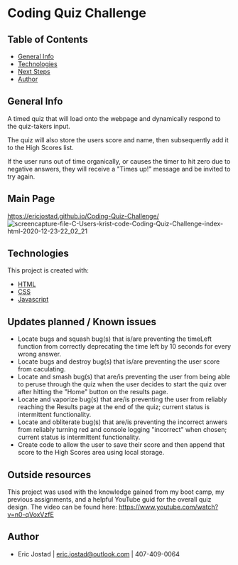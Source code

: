 # Coding Quiz Challenge

## Table of Contents
- [General Info](#general-info)
- [Technologies](#technologies)
- [Next Steps](#next-Steps)
- [Author](#author)

## General Info
A timed quiz that will load onto the webpage and dynamically respond to the quiz-takers input.

The quiz will also store the users score and name, then subsequently add it to the High Scores list. 

If the user runs out of time organically, or causes the timer to hit zero due to negative answers, they 
will receive a "Times up!" message and be invited to try again.

## Main Page
https://ericjostad.github.io/Coding-Quiz-Challenge/
![screencapture-file-C-Users-krist-code-Coding-Quiz-Challenge-index-html-2020-12-23-22_02_21](https://user-images.githubusercontent.com/71619046/103065107-98f56100-456a-11eb-9d26-a98a15dd20f4.png)

## Technologies
This project is created with:
- [HTML](https://html.com/)
- [CSS](https://www.w3.org/Style/CSS/Overview.en.html)
- [Javascript](https://www.javascript.com/)

## Updates planned / Known issues
- Locate bugs and squash bug(s) that is/are preventing the timeLeft function from correctly deprecating the time left by 10 seconds for every wrong answer. 
- Locate bugs and destroy bug(s) that is/are preventing the user score from caculating. 
- Locate and smash bug(s) that are/is preventing the user from being able to peruse through the quiz when the user decides to start the quiz over after hitting the "Home" button on the results page. 
- Locate and vaporize bug(s) that are/is preventing the user from reliably reaching the Results page at the end of the quiz; current status is intermittent functionality. 
- Locate and obliterate bug(s) that are/is preventing the incorrect anwers from reliably turning red and console logging "incorrect" when chosen; current status is intermittent functionality.
- Create code to allow the user to save their score and then append that score to the High Scores area using local storage. 

## Outside resources
This project was used with the knowledge gained from my boot camp, my previous assignments, and a helpful YouTube guid for the overall quiz design. The video can be found here: 
https://www.youtube.com/watch?v=n0-qVoxVzfE

## Author
- Eric Jostad | eric.jostad@outlook.com | 407-409-0064